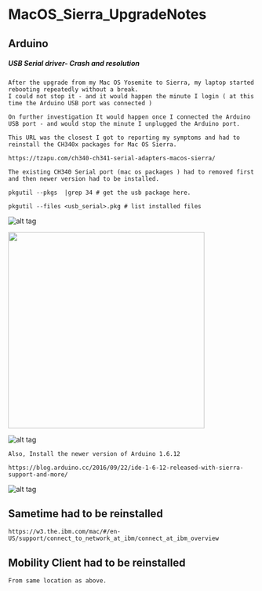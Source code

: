# MacOS_Sierra_UpgradeNotes

## Arduino 

##### USB Serial driver- Crash and resolution
    After the upgrade from my Mac OS Yosemite to Sierra, my laptop started rebooting repeatedly without a break.
    I could not stop it - and it would happen the minute I login ( at this time the Arduino USB port was connected )

    On further investigation It would happen once I connected the Arduino USB port - and would stop the minute I unplugged the Arduino port.

    This URL was the closest I got to reporting my symptoms and had to reinstall the CH340x packages for Mac OS Sierra.

    https://tzapu.com/ch340-ch341-serial-adapters-macos-sierra/

    The existing CH340 Serial port (mac os packages ) had to removed first and then newer version had to be installed.

    pkgutil --pkgs  |grep 34 # get the usb package here.

    pkgutil --files <usb_serial>.pkg # list installed files
   
![alt tag](https://cloud.githubusercontent.com/assets/14288989/19014628/b7d1cfae-880f-11e6-9d5b-0c69830953a2.png)


<img src="https://cloud.githubusercontent.com/assets/14288989/19014636/f7f41b3c-880f-11e6-90ca-73572e6eb8ac.png" width="400">

<br>

![alt tag](https://cloud.githubusercontent.com/assets/14288989/19014642/3637045e-8810-11e6-97c7-c18c9e2517ef.png)

    Also, Install the newer version of Arduino 1.6.12

    https://blog.arduino.cc/2016/09/22/ide-1-6-12-released-with-sierra-support-and-more/

![alt tag](https://cloud.githubusercontent.com/assets/14288989/19014633/e7af42b0-880f-11e6-806e-ff5c17063d64.png)

## Sametime had to be reinstalled
    https://w3.the.ibm.com/mac/#/en-US/support/connect_to_network_at_ibm/connect_at_ibm_overview

## Mobility Client had to be reinstalled
    From same location as above.
